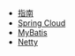 <!-- docs/_sidebar.md -->

* [指南](guide.md)
* [Spring Cloud](/sc/README.md)
* [MyBatis](/mybatis/README.md)
* [Netty](/netty/README.md)

